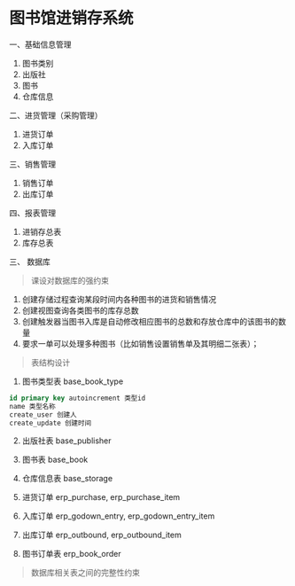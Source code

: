 # 图书馆进销存系统

一、基础信息管理

1. 图书类别
2. 出版社
3. 图书
4. 仓库信息

二、进货管理（采购管理）
1. 进货订单
2. 入库订单

三、销售管理
1. 销售订单
2. 出库订单

四、报表管理
1. 进销存总表
2. 库存总表


三、 数据库

> 课设对数据库的强约束

1. 创建存储过程查询某段时间内各种图书的进货和销售情况
2. 创建视图查询各类图书的库存总数
3. 创建触发器当图书入库是自动修改相应图书的总数和存放仓库中的该图书的数量
4. 要求一单可以处理多种图书（比如销售设置销售单及其明细二张表）；

> 表结构设计

1. 图书类型表 base_book_type
```sql
id primary key autoincrement 类型id 
name 类型名称
create_user 创建人
create_update 创建时间
```
2. 出版社表 base_publisher

3. 图书表 base_book
4. 仓库信息表 base_storage
5. 进货订单 erp_purchase, erp_purchase_item
6. 入库订单 erp_godown_entry, erp_godown_entry_item
7. 出库订单 erp_outbound, erp_outbound_item
8. 图书订单表 erp_book_order

>  数据库相关表之间的完整性约束

